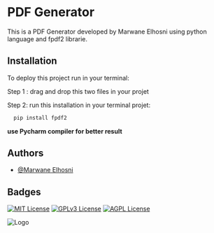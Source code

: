 
# PDF Generator

This is a PDF Generator developed by Marwane Elhosni using python language and fpdf2 librarie.


## Installation


To deploy this project run in your terminal:

Step 1 : drag and drop this two files in your projet

Step 2: run this installation in your terminal projet:
```bash
  pip install fpdf2
```

__use Pycharm compiler for better result__


## Authors

- [@Marwane Elhosni](https://github.com/theelh)


## Badges


[![MIT License](https://img.shields.io/badge/License-MIT-green.svg)](https://choosealicense.com/licenses/mit/)
[![GPLv3 License](https://img.shields.io/badge/License-GPL%20v3-yellow.svg)](https://opensource.org/licenses/)
[![AGPL License](https://img.shields.io/badge/license-AGPL-blue.svg)](http://www.gnu.org/licenses/agpl-3.0)


![Logo](https://legacy.python.org/images/python-logo.gif)

